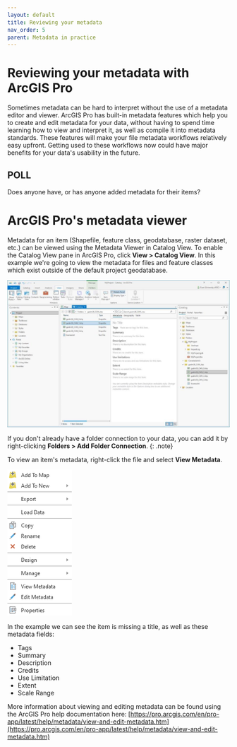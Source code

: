 ```yaml
---
layout: default
title: Reviewing your metadata
nav_order: 5
parent: Metadata in practice
---
```


# Reviewing your metadata with ArcGIS Pro

Sometimes metadata can be hard to interpret without the use of a metadata editor and viewer. ArcGIS Pro has built-in metadata features which help you to create and edit metadata for your data, without having to spend time learning how to view and interpret it, as well as compile it into metadata standards. These features will make your file metadata workflows relatively easy upfront. Getting used to these workflows now could have major benefits for your data's usability in the future.

## POLL

Does anyone have, or has anyone added metadata for their items?

# ArcGIS Pro's metadata viewer

Metadata for an item (Shapefile, feature class, geodatabase, raster dataset, etc.) can be viewed using the Metadata Viewer in Catalog View. To enable the Catalog View pane in ArcGIS Pro, click **View > Catalog View**. In this example we're going to view the metadata for files and feature classes which exist outside of the default project geodatabase.

![Viewing Metadata](images/viewingmetadata.jpg)

If you don't already have a folder connection to your data, you can add it by right-clicking **Folders > Add Folder Connection**.
{: .note}

To view an item's metadata, right-click the file and select **View Metadata**.

![right click menu](images/right-click-menu.png)

In the example we can see the item is missing a title, as well as these metadata fields:

- Tags
- Summary
- Description
- Credits
- Use Limitation
- Extent
- Scale Range

More information about viewing and editing metadata can be found using the ArcGIS Pro help documentation here: [https://pro.arcgis.com/en/pro-app/latest/help/metadata/view-and-edit-metadata.htm](https://pro.arcgis.com/en/pro-app/latest/help/metadata/view-and-edit-metadata.htm)
